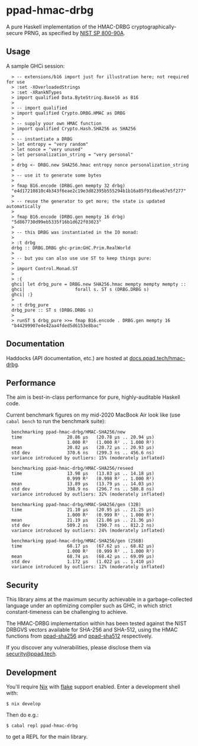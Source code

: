 # ppad-hmac-drbg

A pure Haskell implementation of the HMAC-DRBG cryptographically-secure PRNG,
as specified by [NIST SP 800-90A][sp800].

## Usage

A sample GHCi session:

```
  > -- extensions/b16 import just for illustration here; not required for use
  > :set -XOverloadedStrings
  > :set -XRankNTypes
  > import qualified Data.ByteString.Base16 as B16
  >
  > -- import qualified
  > import qualified Crypto.DRBG.HMAC as DRBG
  >
  > -- supply your own HMAC function
  > import qualified Crypto.Hash.SHA256 as SHA256
  >
  > -- instantiate a DRBG
  > let entropy = "very random"
  > let nonce = "very unused"
  > let personalization_string = "very personal"
  >
  > drbg <- DRBG.new SHA256.hmac entropy nonce personalization_string
  >
  > -- use it to generate some bytes
  >
  > fmap B16.encode (DRBG.gen mempty 32 drbg)
  "e4d17210810c4b343f6eae2c19e3d82395b555294b1b16a85f91dbea67e5f277"
  >
  > -- reuse the generator to get more; the state is updated automatically
  >
  > fmap B16.encode (DRBG.gen mempty 16 drbg)
  "5d867730d99eb5335f16b1d622f03023"
  >
  > -- this DRBG was instantiated in the IO monad:
  >
  > :t drbg
  drbg :: DRBG.DRBG ghc-prim:GHC.Prim.RealWorld
  >
  > -- but you can also use use ST to keep things pure:
  >
  > import Control.Monad.ST
  >
  > :{
  ghci| let drbg_pure = DRBG.new SHA256.hmac mempty mempty mempty ::
  ghci|                   forall s. ST s (DRBG.DRBG s)
  ghci| :}
  >
  > :t drbg_pure
  drbg_pure :: ST s (DRBG.DRBG s)
  >
  > runST $ drbg_pure >>= fmap B16.encode . DRBG.gen mempty 16
  "b44299907e4e42aa4fded5d6153e8bac"
```

## Documentation

Haddocks (API documentation, etc.) are hosted at
[docs.ppad.tech/hmac-drbg][hadoc].

## Performance

The aim is best-in-class performance for pure, highly-auditable Haskell
code.

Current benchmark figures on my mid-2020 MacBook Air look like (use
`cabal bench` to run the benchmark suite):

```
  benchmarking ppad-hmac-drbg/HMAC-SHA256/new
  time                 20.86 μs   (20.78 μs .. 20.94 μs)
                       1.000 R²   (1.000 R² .. 1.000 R²)
  mean                 20.82 μs   (20.72 μs .. 20.93 μs)
  std dev              370.6 ns   (299.3 ns .. 456.6 ns)
  variance introduced by outliers: 15% (moderately inflated)

  benchmarking ppad-hmac-drbg/HMAC-SHA256/reseed
  time                 13.98 μs   (13.83 μs .. 14.18 μs)
                       0.999 R²   (0.998 R² .. 1.000 R²)
  mean                 13.89 μs   (13.79 μs .. 14.03 μs)
  std dev              398.9 ns   (296.7 ns .. 580.8 ns)
  variance introduced by outliers: 32% (moderately inflated)

  benchmarking ppad-hmac-drbg/HMAC-SHA256/gen (32B)
  time                 21.10 μs   (20.95 μs .. 21.25 μs)
                       1.000 R²   (0.999 R² .. 1.000 R²)
  mean                 21.19 μs   (21.06 μs .. 21.36 μs)
  std dev              509.2 ns   (390.7 ns .. 812.2 ns)
  variance introduced by outliers: 24% (moderately inflated)

  benchmarking ppad-hmac-drbg/HMAC-SHA256/gen (256B)
  time                 68.17 μs   (67.62 μs .. 68.82 μs)
                       1.000 R²   (0.999 R² .. 1.000 R²)
  mean                 68.74 μs   (68.42 μs .. 69.09 μs)
  std dev              1.172 μs   (1.022 μs .. 1.410 μs)
  variance introduced by outliers: 12% (moderately inflated)
```

## Security

This library aims at the maximum security achievable in a
garbage-collected language under an optimizing compiler such as GHC, in
which strict constant-timeness can be challenging to achieve.

The HMAC-DRBG implementation within has been tested against the
NIST DRBGVS vectors available for SHA-256 and SHA-512, using the
HMAC functions from [ppad-sha256][sh256] and [ppad-sha512][sh512]
respectively.

If you discover any vulnerabilities, please disclose them via
security@ppad.tech.

## Development

You'll require [Nix][nixos] with [flake][flake] support enabled. Enter a
development shell with:

```
$ nix develop
```

Then do e.g.:

```
$ cabal repl ppad-hmac-drbg
```

to get a REPL for the main library.

[sp800]: https://nvlpubs.nist.gov/nistpubs/SpecialPublications/NIST.SP.800-90Ar1.pdf
[nixos]: https://nixos.org/
[flake]: https://nixos.org/manual/nix/unstable/command-ref/new-cli/nix3-flake.html
[hadoc]: https://docs.ppad.tech/hmac-drbg
[sh256]: https://git.ppad.tech/sha256
[sh512]: https://git.ppad.tech/sha512

